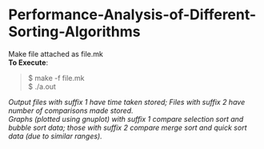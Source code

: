 # Performance-Analysis-of-Different-Sorting-Algorithms
Make file attached as file.mk \
**To Execute**: 
>$ make -f file.mk \
$ ./a.out 


*Output files with suffix 1 have time taken stored; Files with suffix 2 have number of comparisons made stored. \
Graphs (plotted using gnuplot) with suffix 1 compare selection sort and bubble sort data; those with suffix 2 compare merge sort and quick sort data (due to similar ranges).*

